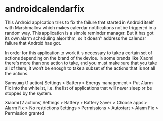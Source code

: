 # androidcalendarfix
This Android application tries to fix the failure that started in Android itself with Marshmallow which makes calendar notifications not be triggered in a random way. This application is a simple reminder manager. But it has got its own alarm scheduling algorithm, so it doesn't address the calendar failure that Android has got.

In order for this application to work it is necessary to take a certain set of actions depending on the brand of the device. In some brands like Xiaomi there's more than one action to take, and you must make sure that you take all of them; it won't be enough to take a subset of the actions that is not all the actions.

Samsung (1 action)
Settings > Battery > Energy management > Put Alarm Fix into the whitelist, i.e. the list of applications that will never sleep or be stopped by the system.

Xiaomi (2 actions)
Settings > Battery > Battery Saver > Choose apps > Alarm Fix > No restrictions
Settings > Permissions > Autostart > Alarm Fix > Permission granted
